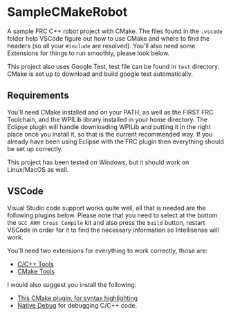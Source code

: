 # SampleCMakeRobot
A sample FRC C++ robot project with CMake. The files found in the ```.vscode``` folder help VSCode figure out how to use CMake and where to find the headers (so all your ```#include``` are resolved). You'll also need some Extensions for things to run smoothly, please look below.

This project also uses Google Test, test file can be found in ```test``` directory. CMake is set up to download and build google test automatically.

## Requirements
You'll need CMake installed and on your PATH, as well as the FIRST FRC Toolchain, and the WPILib library installed in your home directory. The Eclipse plugin will handle downloading WPILib and putting it in the right place once you install it, so that is the current recommended way. If you already have been using Eclipse with the FRC plugin then everything should be set up correctly.

This project has been tested on Windows, but it should work on Linux/MacOS as well.

## VSCode
Visual Studio code support works quite well, all that is needed are the following plugins below. Please note that you need to select at the bottom the ```GCC ARM Cross Compile``` kit and also press the ```build``` button, restart VSCode in order for it to find the necessary information so Intellisense will work.

You'll need two extensions for everything to work correctly, those are:

- [C/C++ Tools](https://marketplace.visualstudio.com/items?itemName=ms-vscode.cpptools)
- [CMake Tools](https://marketplace.visualstudio.com/items?itemName=vector-of-bool.cmake-tools)

I would also suggest you install the following:
- [This CMake plugin, for syntax highlighting](https://marketplace.visualstudio.com/items?itemName=twxs.cmake)
- [Native Debug](https://marketplace.visualstudio.com/items?itemName=webfreak.debug) for debugging C/C++ code.
